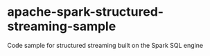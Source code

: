 # apache-spark-structured-streaming-sample
Code sample for structured streaming built on the Spark SQL engine
